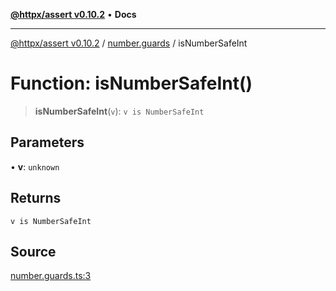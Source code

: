 [**@httpx/assert v0.10.2**](../../README.md) • **Docs**

***

[@httpx/assert v0.10.2](../../README.md) / [number.guards](../README.md) / isNumberSafeInt

# Function: isNumberSafeInt()

> **isNumberSafeInt**(`v`): `v is NumberSafeInt`

## Parameters

• **v**: `unknown`

## Returns

`v is NumberSafeInt`

## Source

[number.guards.ts:3](https://github.com/belgattitude/httpx/blob/9872a04f73c192beff5f4b4d63a156ff5269c00c/packages/assert/src/number.guards.ts#L3)
